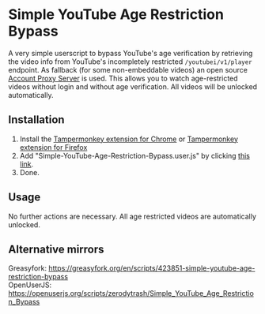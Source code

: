# Simple YouTube Age Restriction Bypass
 A very simple userscript to bypass YouTube's age verification by retrieving the video info from YouTube's incompletely restricted ``/youtubei/v1/player`` endpoint. As fallback (for some non-embeddable videos) an open source <a href="https://github.com/zerodytrash/Simple-YouTube-Age-Restriction-Bypass/tree/main/account-proxy">Account Proxy Server</a> is used. This allows you to watch age-restricted videos without login and without age verification. All videos will be unlocked automatically.

## Installation
1. Install the [Tampermonkey extension for Chrome](https://chrome.google.com/webstore/detail/tampermonkey/dhdgffkkebhmkfjojejmpbldmpobfkfo) or [Tampermonkey extension for Firefox](https://addons.mozilla.org/de/firefox/addon/tampermonkey/)
2. Add "Simple-YouTube-Age-Restriction-Bypass.user.js" by clicking [this link](https://github.com/zerodytrash/Simple-YouTube-Age-Restriction-Bypass/raw/main/Simple-YouTube-Age-Restriction-Bypass.user.js).
3. Done.

## Usage
No further actions are necessary. All age restricted videos are automatically unlocked.

## Alternative mirrors
Greasyfork: https://greasyfork.org/en/scripts/423851-simple-youtube-age-restriction-bypass <br>
OpenUserJS: https://openuserjs.org/scripts/zerodytrash/Simple_YouTube_Age_Restriction_Bypass
